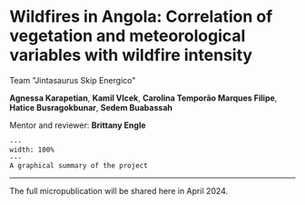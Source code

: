 # Wildfires in Angola: Correlation of vegetation and meteorological variables with wildfire intensity

Team "Jintasaurus Skip Energico"

**Agnessa Karapetian**, **Kamil Vlcek**, **Carolina Temporão Marques Filipe**, **Hatice Busragokbunar**, **Sedem Buabassah**

Mentor and reviewer: **Brittany Engle**

```{figure} project14_summary.png
---
width: 100%
---
A graphical summary of the project
```
---
The full micropublication will be shared here in April 2024.